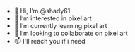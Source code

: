 - 👋 Hi, I’m @shady61
- 👀 I’m interested in pixel art
- 🌱 I’m currently learning pixel art
- 💞️ I’m looking to collaborate on pixel art
- 📫 I'll reach you if i need

